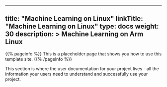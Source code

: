 
---
title: "Machine Learning on Linux"
linkTitle: "Machine Learning on Linux"
type: docs
weight: 30
description: >
    Machine Learning on Arm Linux
---

{{% pageinfo %}}
This is a placeholder page that shows you how to use this template site.
{{% /pageinfo %}}


This section is where the user documentation for your project lives - all the information your users need to understand and successfully use your project. 

